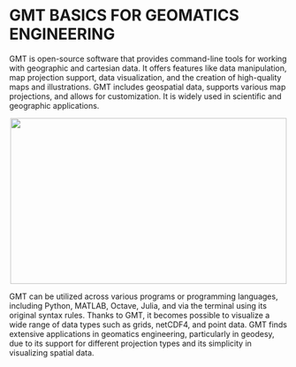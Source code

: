# GMT BASICS FOR GEOMATICS ENGINEERING

GMT is open-source software that provides command-line tools for working with geographic and cartesian data. It offers features like data manipulation, map projection support, data visualization, and the creation of high-quality maps and illustrations. GMT includes geospatial data, supports various map projections, and allows for customization. It is widely used in scientific and geographic applications.

<p align = "center">
<img src="https://www.generic-mapping-tools.org/_static/gmt-logo.png" width="500" height="300">
</p>

GMT can be utilized across various programs or programming languages, including Python, MATLAB, Octave, Julia, and via the terminal using its original syntax rules. Thanks to GMT, it becomes possible to visualize a wide range of data types such as grids, netCDF4, and point data. GMT finds extensive applications in geomatics engineering, particularly in geodesy, due to its support for different projection types and its simplicity in visualizing spatial data.
